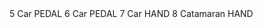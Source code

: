 <Vehicle>
    <VIN>5</VIN>
    <Type>Car</Type>
    <Engine>
        <Type>PEDAL</Type>
    </Engine>
</Vehicle>
<Vehicle>
    <VIN>6</VIN>
    <Type>Car</Type>
    <Engine>
        <Type>PEDAL</Type>
    </Engine>
</Vehicle>
<Vehicle>
    <VIN>7</VIN>
    <Type>Car</Type>
    <Engine>
        <Type>HAND</Type>
    </Engine>
</Vehicle>
<Vehicle>
    <VIN>8</VIN>
    <Type>Catamaran</Type>
    <Engine>
        <Type>HAND</Type>
    </Engine>
</Vehicle>
